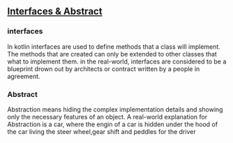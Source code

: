 ## <u>Interfaces & Abstract</u>
### interfaces 
<p>
   In kotlin interfaces are used to define methods that a class will implement. 
   The methods that are created can only be extended to other classes that what to implement them.
   in the real-world, interfaces are considered to be a blueprint drown out by architects or 
   contract written by a people in agreement.
</p>

### Abstract
<p>
   Abstraction means hiding the complex implementation details and showing only the necessary features of an object.
   A real-world explanation for Abstraction is a car, where the engin of a car is hidden under the hood of the car living the 
   steer wheel,gear shift and peddles for the driver
</p>
